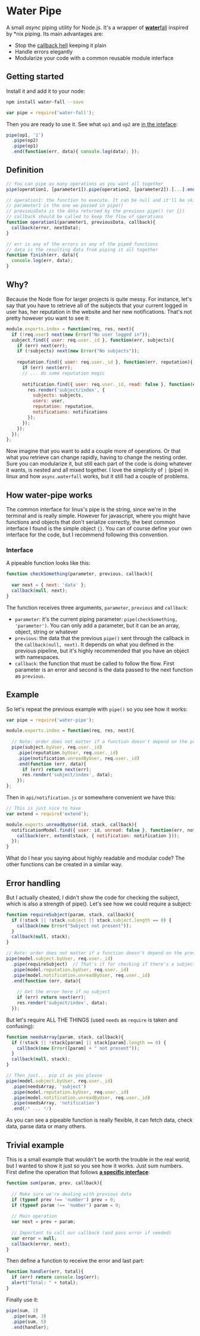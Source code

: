# Water Pipe

A small *async* piping utility for Node.js. It's a wrapper of [**water**​fall](https://github.com/caolan/async#waterfall) inspired by \*nix piping. Its main advantages are:

- Stop the [callback hell](http://callbackhell.com/) keeping it plain
- Handle errors elegantly
- Modularize your code with a common reusable module interface



## Getting started

Install it and add it to your node:

```bash
npm install water-fall --save
```

```js
var pipe = require('water-fall');
```

Then you are ready to use it. See what `op1` and `op2` are [in the inteface](#interface):

```js
pipe(op1, '1')
  .pipe(op2)
  .pipe(op1)
  .end(function(err, data){ console.log(data); });
```

## Definition

```js
// You can pipe as many operations as you want all together
pipe(operation1, [parameter1]).pipe(operation2, [parameter2]).[...].end(finish);

// operation1: the function to execute. It can be null and it'll be skipped
// parameter1 is the one we passed in pipe()
// previousData is the data returned by the previous pipe() (or {})
// callback should be called to keep the flow of operations
function operation1(parameter1, previousData, callback){
  callback(error, nextData);
}

// err is any of the errors in any of the piped functions
// data is the resulting data from piping it all together
function finish(err, data){
  console.log(err, data);
}
```


## Why?

Because the Node flow for larger projects is quite messy. For instance, let's say that you have to retrieve all of the subjects that your current logged in user has, her reputation in the website and her new notifications. That's not pretty however you want to see it:

```js
module.exports.index = function(req, res, next){
  if (!req.user) next(new Error("No user logged in"));
  subject.find({ user: req.user._id }, function(err, subjects){
    if (err) next(err);
    if (!subjects) next(new Error("No subjects"));
    
    reputation.find({ user: req.user._id }, function(err, reputation){
      if (err) next(err);
      // ... do some reputation magic
      
      notification.find({ user: req.user._id, read: false }, function(err, notifications){
        res.render('subject/index', {
          subjects: subjects,
          users: user,
          reputation: reputation,
          notifications: notifications
        });
      });
    });
  });
};
```

Now imagine that you want to add a couple more of operations. Or that what you retrieve can change rapidly, having to change the nesting order. Sure you can modularize it, but still each part of the code is doing whatever it wants, is nested and all mixed together. I love the simplicity of `|` (pipe) in linux and how `async.waterfall` works, but it still had a couple of problems.


## How water-pipe works

The common interface for linux's pipe is the string, since we're in the terminal and is really simple. However for javascript, where you might have functions and objects that don't serialize correctly, the best common interface I found is the simple object `{}`. You can of course define your own interface for the code, but I recommend following this convention.

### Interface

A pipeable function looks like this:

```js
function checkSomething(parameter, previous, callback){
  
  var next = { next: 'data' };
  callback(null, next);
}
```

The function receives three arguments, `parameter`, `previous` and `callback`:

- `parameter`: it's the current piping parameter: `pipe(checkSomething, 'parameter')`. You can only add a parameter, but it can be an array, object, string or whatever
- `previous`: the data that the previous `pipe()` sent through the callback in the `callback(null, next)`. It depends on what you defined in the previous pipeline, but it's highly recommended that you have an object with namespaces.
- `callback`: the function that must be called to follow the flow. First parameter is an error and second is the data passed to the next function as `previous`.


## Example

So let's repeat the previous example with `pipe()` so you see how it works:

```js
var pipe = require('water-pipe');

module.exports.index = function(req, res, next){
  
  // Note: order does not matter if a function doesn't depend on the previous data
  pipe(subject.byUser, req.user._id)
    .pipe(reputation.byUser, req.user._id)
    .pipe(notification.unreadByUser, req.user._id)
    .end(function (err, data){
      if (err) return next(err);
      res.render('subject/index', data);
    });
};
```

Then in `api/notification.js` or somewhere convenient we have this:

```js
// This is just nice to have
var extend = require('extend');

module.exports.unreadByUser(id, stack, callback){
  notificationModel.find({ user: id, unread: false }, function(err, notifications){
    callback(err, extend(stack, { notification: notification }));
  });
}
```

What do I hear you saying about highly readable and modular code? The other functions can be created in a similar way.


## Error handling

But I actually cheated, I didn't show the code for checking the subject, which is also a strength of pipe(). Let's see how we could require a subject:

```js
function requireSubject(param, stack, callback){
  if (!stack || !stack.subject || stack.subject.length == 0) {
    callback(new Error("Subject not present"));
  }
  callback(null, stack);
}

// Note: order does not matter if a function doesn't depend on the previous data
pipe(model.subject.byUser, req.user._id)
  .pipe(requireSubject)  // That's it for checking if there's a subject
  .pipe(model.reputation.byUser, req.user._id)
  .pipe(model.notification.unreadByUser, req.user._id)
  .end(function (err, data){
    
    // Get the error here if no subject
    if (err) return next(err);
    res.render('subject/index', data);
  });
```

But let's require ALL THE THINGS (used `needs` as `require` is taken and confusing):

```js
function needsArray(param, stack, callback){
  if (!stack || !stack[param] || stack[param].length == 0) {
    callback(new Error([param] + " not present"));
  }
  callback(null, stack);
}

// Then just... pip it as you please
pipe(model.subject.byUser, req.user._id)
  .pipe(needsArray, 'subject')
  .pipe(model.reputation.byUser, req.user._id)
  .pipe(model.notification.unreadByUser, req.user._id)
  .pipe(needsArray, 'notification')
  .end(/* ... */)
```

As you can see a pipeable function is really flexible, it can fetch data, check data, parse data or many others.



## Trivial example

This is a small example that wouldn't be worth the trouble in the real world, but I wanted to show it just so you see how it works. Just sum numbers. First define the operation that follows **[a specific interface](#interface)**:

```js
function sum(param, prev, callback){
  
  // Make sure we're dealing with previous data
  if (typeof prev !== 'number') prev = 0;
  if (typeof param !== 'number') param = 0;
  
  // Main operation
  var next = prev + param;
  
  // Important to call our callback (and pass error if needed)
  var error = null;
  callback(error, next);
}
```

Then define a function to receive the error and last part:

```js
function handler(err, total){
  if (err) return console.log(err);
  alert("Total: " + total);
}
```

Finally use it:

```js
pipe(sum, 2)
  .pipe(sum, 3)
  .pipe(sum, 5)
  .end(handler);
```
